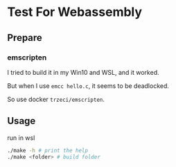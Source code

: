 # Test For Webassembly

## Prepare
### emscripten

I tried to build it in my Win10 and WSL, and it worked.

But when I use `emcc hello.c`, it seems to be deadlocked.

So use docker `trzeci/emscripten`.

## Usage
run in wsl
```bash
./make -h # print the help
./make <folder> # build folder
```